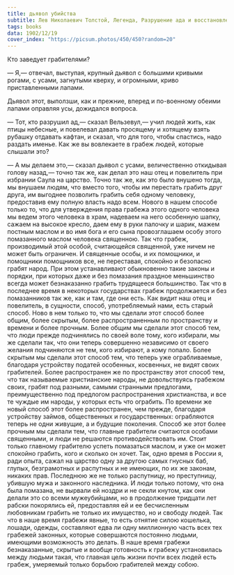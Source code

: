 ```yaml
---
title: дьявол убийства
subtitle: Лев Николаевич Толстой, Легенда, Разрушение ада и восстановление его
tags: books
data: 1902/12/19
cover_index: "https://picsum.photos/450/450?random=20"
---
```




Кто заведует грабителями?

— Я,— отвечал, выступая, крупный дьявол с большими кривыми рогами, с усами, загнутыми кверху, и огромными, криво приставленными лапами.

Дьявол этот, выползши, как и прежние, вперед и по-военному обеими лапами оправляя усы, дожидался вопроса.

— Тот, кто разрушил ад,— сказал Вельзевул,— учил людей жить, как птицы небесные, и повелевал давать просящему и хотящему взять рубашку отдавать кафтан, и сказал, что для того, чтобы спастись, надо раздать именье. Как же вы вовлекаете в грабеж людей, которые слышали это?

— А мы делаем это,— сказал дьявол с усами, величественно откидывая голову назад,— точно так же, как делал это наш отец и повелитель при избрании Саула на царство. Точно так же, как это было внушено тогда, мы внушаем людям, что вместо того, чтобы им перестать грабить друг друга, им выгоднее позволить грабить себя одному человеку, предоставив ему полную власть надо всем. Нового в нашем способе только то, что для утверждения права грабежа этого одного человека мы ведем этого человека в храм, надеваем на него особенную шапку, сажаем на высокое кресло, даем ему в руки палочку и шарик, мажем постным маслом и во имя бога и его сына провозглашаем особу этого помазанного маслом человека священною. Так что грабеж, производимый этой особой, считающейся священной, уже ничем не может быть ограничен. И священные особы, и их помощники, и помощники помощников все, не переставая, спокойно и безопасно грабят народ. При этом устанавливают обыкновенно такие законы и порядки, при которых даже и без помазания праздное меньшинство всегда может безнаказанно грабить трудящееся большинство. Так что в последнее время в некоторых государствах грабеж продолжается и без помазанников так же, как и там, где они есть. Как видит наш отец и повелитель, в сущности, способ, употребляемый нами, есть старый способ. Ново в нем только то, что мы сделали этот способ более общим, более скрытым, более распространенным по пространству и времени и более прочным. Более общим мы сделали этот способ тем, что люди прежде подчинялись по своей воле тому, кого избирали, мы же сделали так, что они теперь совершенно независимо от своего желания подчиняются не тем, кого избирают, а кому попало. Более скрытым мы сделали этот способ тем, что теперь уже ограбливаемые, благодаря устройству податей особенных, косвенных, не видят своих грабителей. Более распространен же по пространству этот способ тем, что так называемые христианские народы, не довольствуясь грабежом своих, грабят под разными, самыми странными предлогами, преимущественно под предлогом распространения христианства, и все те чуждые им народы, у которых есть что ограбить. По времени же новый способ этот более распространен, чем прежде, благодаря устройству займов, общественных и государственных: ограбляются теперь не одни живущие, а и будущие поколения. Способ же этот более прочным мы сделали тем, что главные грабители считаются особами священными, и люди не решаются противодействовать им. Стоит только главному грабителю успеть помазаться маслом, и уже он может спокойно грабить, кого и сколько он хочет. Так, одно время в России я, ради опыта, сажал на царство одну за другою самых гнусных баб, глупых, безграмотных и распутных и не имеющих, по их же законам, никаких прав. Последнюю же не только распутницу, но преступницу, убившую мужа и законного наследника. И люди только потому, что она была помазана, не вырвали ей ноздри и не секли кнутом, как они делали это со всеми мужеубийцами, но в продолжение тридцати лет рабски покорялись ей, предоставляя ей и ее бесчисленным любовникам грабить не только их имущество, но и свободу людей. Так что в наше время грабежи явные, то есть отнятие силою кошелька, лошади, одежды, составляют едва ли одну миллионную часть всех тех грабежей законных, которые совершаются постоянно людьми, имеющими возможность это делать. В наше время грабежи безнаказанные, скрытые и вообще готовность к грабежу установилась между людьми такая, что главная цель жизни почти всех людей есть грабеж, умеряемый только борьбою грабителей между собою.

